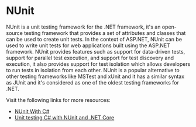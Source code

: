 # NUnit

NUnit is a unit testing framework for the .NET framework, it's an open-source testing framework that provides a set of attributes and classes that can be used to create unit tests. In the context of ASP.NET, NUnit can be used to write unit tests for web applications built using the ASP.NET framework. NUnit provides features such as support for data-driven tests, support for parallel test execution, and support for test discovery and execution, it also provides support for test isolation which allows developers to run tests in isolation from each other. NUnit is a popular alternative to other testing frameworks like MSTest and xUnit and it has a similar syntax as JUnit and it's considered as one of the oldest testing frameworks for .NET.

Visit the following links for more resources:

- [NUnit With C#](https://www.c-sharpcorner.com/UploadFile/84c85b/nunit-with-C-Sharp/)
- [Unit testing C# with NUnit and .NET Core](https://learn.microsoft.com/en-us/dotnet/core/testing/unit-testing-with-nunit)